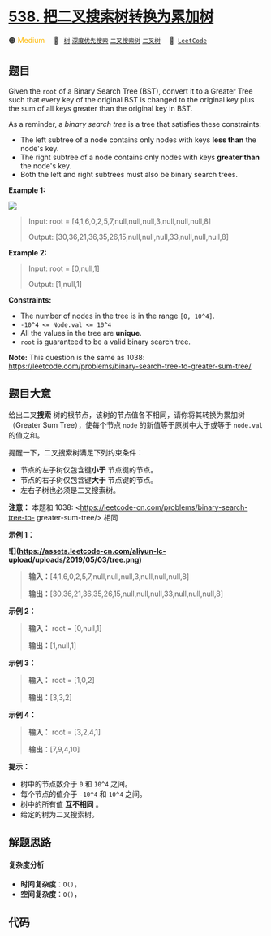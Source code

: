 # [538. 把二叉搜索树转换为累加树](https://leetcode.com/problems/convert-bst-to-greater-tree)

🟠 <font color=#ffb800>Medium</font>&emsp; 🔖&ensp; [`树`](/leetcode/outline/tag/tree.md) [`深度优先搜索`](/leetcode/outline/tag/depth-first-search.md) [`二叉搜索树`](/leetcode/outline/tag/binary-search-tree.md) [`二叉树`](/leetcode/outline/tag/binary-tree.md)&emsp; 🔗&ensp;[`LeetCode`](https://leetcode.com/problems/convert-bst-to-greater-tree)

## 题目

Given the `root` of a Binary Search Tree (BST), convert it to a Greater Tree
such that every key of the original BST is changed to the original key plus
the sum of all keys greater than the original key in BST.

As a reminder, a _binary search tree_ is a tree that satisfies these
constraints:

- The left subtree of a node contains only nodes with keys **less than** the node's key.
- The right subtree of a node contains only nodes with keys **greater than** the node's key.
- Both the left and right subtrees must also be binary search trees.

**Example 1:**

![](https://assets.leetcode.com/uploads/2019/05/02/tree.png)

> Input: root = [4,1,6,0,2,5,7,null,null,null,3,null,null,null,8]
>
> Output: [30,36,21,36,35,26,15,null,null,null,33,null,null,null,8]

**Example 2:**

> Input: root = [0,null,1]
>
> Output: [1,null,1]

**Constraints:**

- The number of nodes in the tree is in the range `[0, 10^4]`.
- `-10^4 <= Node.val <= 10^4`
- All the values in the tree are **unique**.
- `root` is guaranteed to be a valid binary search tree.

**Note:** This question is the same as 1038:
<https://leetcode.com/problems/binary-search-tree-to-greater-sum-tree/>

## 题目大意

给出二叉**搜索** 树的根节点，该树的节点值各不相同，请你将其转换为累加树（Greater Sum Tree），使每个节点 `node`
的新值等于原树中大于或等于 `node.val` 的值之和。

提醒一下，二叉搜索树满足下列约束条件：

- 节点的左子树仅包含键**小于** 节点键的节点。
- 节点的右子树仅包含键**大于** 节点键的节点。
- 左右子树也必须是二叉搜索树。

**注意：** 本题和 1038: <https://leetcode-cn.com/problems/binary-search-tree-to-
greater-sum-tree/> 相同

**示例 1：**

**![](https://assets.leetcode-cn.com/aliyun-lc-
upload/uploads/2019/05/03/tree.png)**

> **输入：**[4,1,6,0,2,5,7,null,null,null,3,null,null,null,8]
>
> **输出：**[30,36,21,36,35,26,15,null,null,null,33,null,null,null,8]

**示例 2：**

> **输入：** root = [0,null,1]
>
> **输出：**[1,null,1]

**示例 3：**

> **输入：** root = [1,0,2]
>
> **输出：**[3,3,2]

**示例 4：**

> **输入：** root = [3,2,4,1]
>
> **输出：**[7,9,4,10]

**提示：**

- 树中的节点数介于 `0` 和 `10^4` 之间。
- 每个节点的值介于 `-10^4` 和 `10^4` 之间。
- 树中的所有值 **互不相同** 。
- 给定的树为二叉搜索树。

## 解题思路

#### 复杂度分析

- **时间复杂度**：`O()`，
- **空间复杂度**：`O()`，

## 代码

```javascript

```
